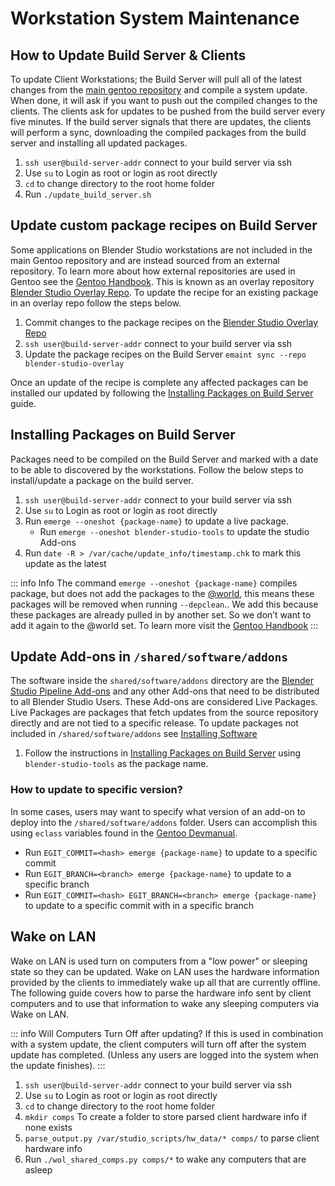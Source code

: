 # Workstation System Maintenance

## How to Update Build Server & Clients
To update Client Workstations; the Build Server will pull all of the latest changes from the [main gentoo repository](https://wiki.gentoo.org/wiki/Ebuild_repository#:~:text=The%20Gentoo%20ebuild%20repository%20is%20the%20main%20ebuild%20repository%20for,to%20be%20available%20to%20Portage.) and compile a system update. When done, it will ask if you want to push out the compiled changes to the clients. The clients ask for updates to be pushed from the build server every five minutes. If the build server signals that there are updates, the clients will perform a sync, downloading the compiled packages from the build server and installing all updated packages.

1. `ssh user@build-server-addr` connect to your build server via ssh
2. Use `su` to Login as root or login as root directly
3. `cd` to change directory to the root home folder
4. Run `./update_build_server.sh`

## Update custom package recipes on Build Server
Some applications on Blender Studio workstations are not included in the main Gentoo repository
and are instead sourced from an external repository. To learn more about how external repositories
are used in Gentoo see the [Gentoo Handbook](https://wiki.gentoo.org/wiki/Ebuild_repository#Repository_synchronization). This is known as an overlay repository 
[Blender Studio Overlay Repo](https://projects.blender.org/ZedDB/blender-studio-overlay). To update the recipe for an existing package in an overlay repo follow the steps below. 
1. Commit changes to the package recipes on the [Blender Studio Overlay Repo](https://projects.blender.org/ZedDB/blender-studio-overlay)
2. `ssh user@build-server-addr` connect to your build server via ssh
3. Update the package recipes on the Build Server  `emaint sync --repo blender-studio-overlay`

Once an update of the recipe is complete any affected packages can be installed our updated by following the [Installing Packages on Build Server](/td-guide/workstations/maintaince#installing-packages-on-build-server) guide.

## Installing Packages on Build Server
Packages need to be compiled on the Build Server and marked with a date to be able to discovered by the workstations. Follow the below steps to install/update a package on the build server.
1. `ssh user@build-server-addr` connect to your build server via ssh
2. Use `su` to Login as root or login as root directly
3. Run `emerge --oneshot {package-name}` to update a live package.
    - Run `emerge --oneshot blender-studio-tools` to update the studio Add-ons
4. Run `date -R > /var/cache/update_info/timestamp.chk` to mark this update as the latest

::: info Info
The command `emerge --oneshot {package-name}` compiles package, but does not add the packages to the [@world](https://wiki.gentoo.org/wiki/World_set_(Portage)), this means these packages will be removed when running `--depclean`.. We add this because these packages are already pulled in by another set. So we don’t want to add it again to the @world set. To learn more visit the [Gentoo  Handbook](https://wiki.gentoo.org/wiki/Emerge#:~:text=fetchonly%20%2D%2Demptytree%20%40world-,Do%20not%20add%20dependencies%20to%20the%20world%20file,-If%20a%20dependency) 
::: 
## Update Add-ons in `/shared/software/addons`

 The software inside the `shared/software/addons` directory are the [Blender Studio Pipeline Add-ons](/addons/overview) and any other Add-ons that need to be distributed to all Blender Studio Users. These Add-ons are considered Live Packages. Live Packages are packages that fetch updates from the source repository directly and are not tied to a specific release. To update packages not included in `/shared/software/addons` see [Installing Software](/user-guide/project-setup/workstations/installing-software)

1. Follow the instructions in [Installing Packages on Build Server](/td-guide/workstations/maintaince#installing-packages-on-build-server) using `blender-studio-tools` as the package name.


### How to update to specific version?
In some cases, users may want to specify what version of an add-on to deploy into the `/shared/software/addons` folder. Users can accomplish this using `eclass` variables found in the [Gentoo Devmanual](https://devmanual.gentoo.org/eclass-reference/git-r3.eclass/index.html#:~:text=more%20creative%20ways.-,EGIT_BRANCH,-The%20branch%20name).  
- Run `EGIT_COMMIT=<hash> emerge {package-name}` to update to a specific commit 
- Run `EGIT_BRANCH=<branch> emerge {package-name}` to update to a specific branch 
- Run `EGIT_COMMIT=<hash> EGIT_BRANCH=<branch> emerge {package-name}` to update to a specific commit with in a specific branch 
## Wake on LAN
Wake on LAN is used turn on computers from a "low power" or sleeping state so they can be updated. Wake on LAN uses the hardware information provided by the clients to immediately wake up all that are currently offline. The following guide covers how to parse the hardware info sent by client computers and to use that information to wake any sleeping computers via Wake on LAN.

::: info Will Computers Turn Off after updating?
If this is used in combination with a system update, the client computers will turn off after the system update has completed. (Unless any users are logged into the system when the update finishes).
:::

1. `ssh user@build-server-addr` connect to your build server via ssh
2. Use `su` to Login as root or login as root directly
3. `cd` to change directory to the root home folder
4. `mkdir comps` To create a folder to store parsed client hardware info if none exists
5. `parse_output.py /var/studio_scripts/hw_data/* comps/` to parse client hardware info 
6. Run  `./wol_shared_comps.py comps/*` to wake any computers that are asleep
